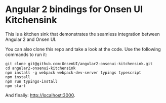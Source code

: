 # Angular 2 bindings for Onsen UI Kitchensink

This is a kitchen sink that demonstrates the seamless integration between Angular 2 and Onsen UI.

You can also clone this repo and take a look at the code. Use the following commands to run it:

```
git clone git@github.com:OnsenUI/angular2-onsenui-kitchensink.git
cd angular2-onsenui-kitchensink
npm install -g webpack webpack-dev-server typings typescript
npm install
npm run typings-install
npm start
```

And finally: [http://localhost:3000](http://localhost:3000).

